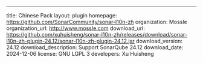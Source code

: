 ---
title: Chinese Pack
layout: plugin
homepage: https://github.com/SonarCommunity/sonar-l10n-zh
organization: Mossle
organization_url: http://www.mossle.com
download_url: https://github.com/xuhuisheng/sonar-l10n-zh/releases/download/sonar-l10n-zh-plugin-24.12/sonar-l10n-zh-plugin-24.12.jar
download_version: 24.12
download_description: Support SonarQube 24.12
download_date: 2024-12-06
license: GNU LGPL 3
developers: Xu Huisheng
